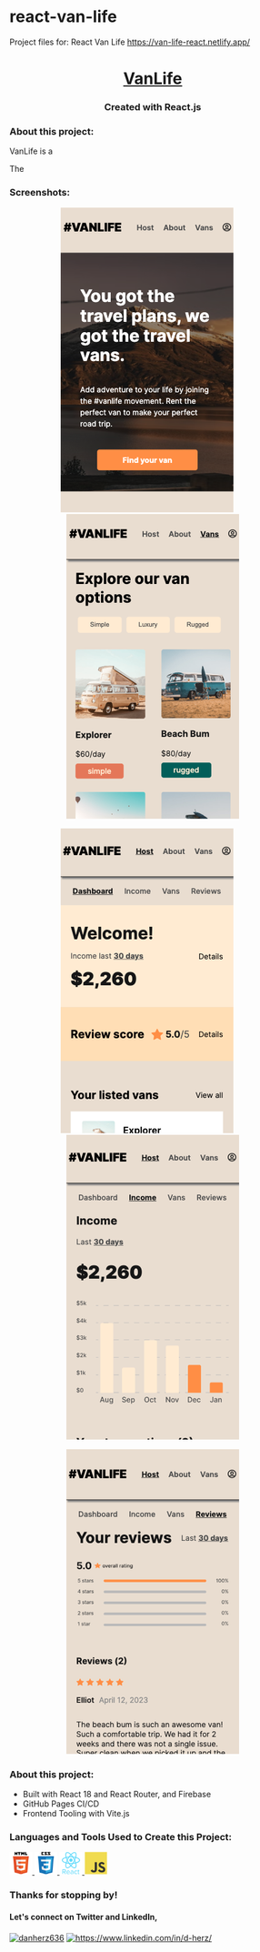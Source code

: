 # react-van-life
Project files for: React Van Life
https://van-life-react.netlify.app/

<h1 align="center"><a href="https://van-life-react.netlify.app/"> VanLife</a></h1>

<h3 align="center">Created with React.js</h3> 

<h3 align="left">About this project:</h3>

<p align="left">
VanLife is a  
</p>
<p align="left">
The  
</p>
<p align="left">

</p>


<h3 align="left">Screenshots:</h3>

<p align="center">
  <img src="https://github.com/d-herz/react-van-life/blob/main/screenshots/home.png" alt="screenshot" />
  <span>&nbsp;&nbsp;&nbsp;&nbsp;  </span>
  <img src="https://github.com/d-herz/react-van-life/blob/main/screenshots/vanlist.png" alt="screenshot" />
</p>
<p align="center">
  <img src="https://github.com/d-herz/react-van-life/blob/main/screenshots/hostdashboard.png" alt="screenshot" />
  <span>&nbsp;&nbsp;&nbsp;&nbsp;  </span>
  <img src="https://github.com/d-herz/react-van-life/blob/main/screenshots/hostincome.png" alt="screenshot" />
</p>
<p align="center">
  <img src="https://github.com/d-herz/react-van-life/blob/main/screenshots/hostreviews.png" alt="screenshot" />
</p>

<h3 align="left">About this project:</h3>
<p align="left">
<ul>
<li>Built with React 18 and React Router, and Firebase</li>
<li>GitHub Pages CI/CD</li>
<li>Frontend Tooling with Vite.js</li> 
</ul>
</p>





<h3 align="left">Languages and Tools Used to Create this Project:</h3>
<p align="left"> <a href="https://www.w3.org/html/" target="_blank" rel="noreferrer"> <img src="https://raw.githubusercontent.com/devicons/devicon/master/icons/html5/html5-original-wordmark.svg" alt="html5" width="40" height="40"/> </a> 
<a href="https://www.w3schools.com/css/" target="_blank" rel="noreferrer"> <img src="https://raw.githubusercontent.com/devicons/devicon/master/icons/css3/css3-original-wordmark.svg" alt="css3" width="40" height="40"/> </a> 
<a href="https://reactjs.org/" target="_blank" rel="noreferrer"> <img src="https://raw.githubusercontent.com/devicons/devicon/master/icons/react/react-original-wordmark.svg" alt="react" width="40" height="40"/> </a>
<a href="https://developer.mozilla.org/en-US/docs/Web/JavaScript" target="_blank" rel="noreferrer"> <img src="https://raw.githubusercontent.com/devicons/devicon/master/icons/javascript/javascript-original.svg" alt="javascript" width="40" height="40"/> </a> 
</p>


<h3 align="left">Thanks for stopping by!</h3>
<h4> Let's connect on Twitter and LinkedIn, </h4>
<p align="left">
<a href="https://twitter.com/danherz636" target="blank"><img align="center" src="https://raw.githubusercontent.com/rahuldkjain/github-profile-readme-generator/master/src/images/icons/Social/twitter.svg" alt="danherz636" height="30" width="40" /></a>
<a href="https://www.linkedin.com/in/d-herz/" target="blank"><img align="center" src="https://raw.githubusercontent.com/rahuldkjain/github-profile-readme-generator/master/src/images/icons/Social/linked-in-alt.svg" alt="https://www.linkedin.com/in/d-herz/" height="30" width="40" /></a>
</p>
